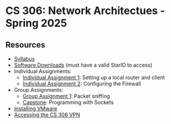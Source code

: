 # CS 306: Network Architectues - Spring 2025

## Resources

* [Syllabus](SYLLABUS.md)
* [Software Downloads](https://mnscu-my.sharepoint.com/:f:/g/personal/xl9045qi_minnstate_edu/Emm56xRSgKBOswtQQxsr1UYByQYjjE6NjuwlY1ipGMO71A?e=RmOHXr) (must have a valid StarID to access)
* Individual Assignments:
  * [Individual Assignment 1](I_ASSIGN1.md): Setting up a local router and client
  * [Individual Assignment 2](I_ASSIGN2.md): Configuring the Firewall
* Group Assignments:
  * [Group Assignment 1](G_ASSIGN1.md): Packet sniffing
  * [Capstone](G_ASSIGN2.md): Programming with Sockets
* [Installing VMware](VMWARE.md)
* [Accessing the CS 306 VPN](VPN.md)